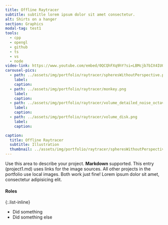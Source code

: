 ```yaml
---
title: Offline Raytracer
subtitle: subtitle lorem ipsum dolor sit amet consectetur.
alt: Shirts on a hanger
section: Graphics
modal-tag: test1
tools:
  - cpp
  - opengl
  - github
  - ts
  - vs
  - node
video-link: https://www.youtube.com/embed/0QCQhFXq9hY?si=LBMcjb7bIX4IU0DX
carousel-pics:
  - path: ../assets/img/portfolio/raytracer/spheresWithoutPerspective.png
    label:
    caption:
  - path: ../assets/img/portfolio/raytracer/monkey.png
    label:
    caption:
  - path: ../assets/img/portfolio/raytracer/volume_detailed_noise_octaves.png
    label:
    caption:
  - path: ../assets/img/portfolio/raytracer/volume_disk.png
    label:
    caption:

caption:
  title: Offline Raytracer
  subtitle: Illustration
  thumbnail: ../assets/img/portfolio/raytracer/spheresWithoutPerspective.png
---
```


Use this area to describe your project. **Markdown** supported. This entry (project1.md) uses links for the image sources. All other projects in the portfolio use local images. Both work just fine! Lorem ipsum dolor sit amet, consectetur adipisicing elit.

#### Roles
{:.list-inline}

- Did something
- Did something else
